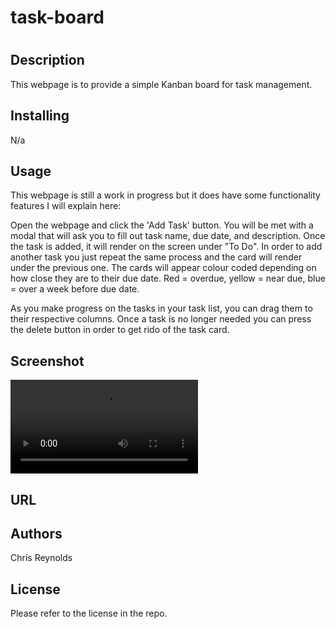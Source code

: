# task-board
# 

## Description
This webpage is to provide a simple Kanban board for task management. 


## Installing
N/a

## Usage
This webpage is still a work in progress but it does have some functionality features I will explain here: 

Open the webpage and click the 'Add Task' button.  You will be met with a modal that will ask you to fill out task name, due date, and description.  Once the task is added, it will render on the screen under "To Do". In order to add another task you just repeat the same process and the card will render under the previous one. The cards will appear colour coded depending on how close they are to their due date.  Red = overdue, yellow = near due, blue = over a week before due date. 

As you make progress on the tasks in your task list, you can drag them to their respective columns.  Once a task is no longer needed you can press the delete button in order to get rido of the task card. 

## Screenshot 
![video of the deployed task board webpage](./assets/images/task-board-demo.mp4)

## URL


## Authors
Chris Reynolds

## License
Please refer to the license in the repo.